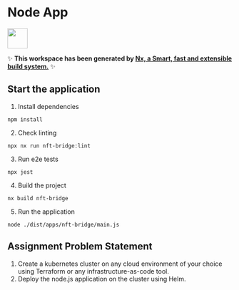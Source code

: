 # Node App

<a alt="Nx logo" href="https://nx.dev" target="_blank" rel="noreferrer"><img src="https://raw.githubusercontent.com/nrwl/nx/master/images/nx-logo.png" width="45"></a>

✨ **This workspace has been generated by [Nx, a Smart, fast and extensible build system.](https://nx.dev)** ✨

## Start the application

1. Install dependencies

```
npm install
```

2. Check linting

```
npx nx run nft-bridge:lint
```

3. Run e2e tests

```
npx jest
```

4. Build the project

```
nx build nft-bridge
```

5. Run the application

```
node ./dist/apps/nft-bridge/main.js
```

## Assignment Problem Statement

1. Create a kubernetes cluster on any cloud environment of your choice using Terraform or any infrastructure-as-code tool.
2. Deploy the node.js application on the cluster using Helm. 
